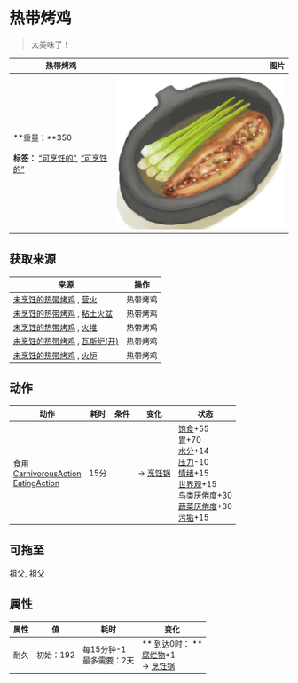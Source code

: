 # 热带烤鸡  
> 太美味了！  
  
  热带烤鸡  |   图片   
 ----  |  ----:   
 **重量：**350<br><br>**标签：**	[“可烹饪的”](tag_Cookable.md), [“可烹饪的”](tag_MealCookingpot.md)  |  ![](Sprite/IslandChicken.png)   
  
## 获取来源  
来源  |  操作  
----  |  ----  
[未烹饪的热带烤鸡](IslandChickenUncooked.md) , [营火](Campfire.md)  |  热带烤鸡  
[未烹饪的热带烤鸡](IslandChickenUncooked.md) , [粘土火盆](ClayFirePit.md)  |  热带烤鸡  
[未烹饪的热带烤鸡](IslandChickenUncooked.md) , [火堆](Fire.md)  |  热带烤鸡  
[未烹饪的热带烤鸡](IslandChickenUncooked.md) , [瓦斯炉(开)](GasCookerOn.md)  |  热带烤鸡  
[未烹饪的热带烤鸡](IslandChickenUncooked.md) , [火炉](Stove.md)  |  热带烤鸡  
## 动作  
动作  |  耗时  |  条件  |  变化  |  状态  
----  |  ----  |  ----  |  ----  |  ----  
食用<br>[CarnivorousAction](CarnivorousAction.md)<br>[EatingAction](EatingAction.md)  |  15分  |    |  → [烹饪锅](CookingPot.md)<br>  |  [饱食](Satiation.md)+55<br>[胃](Stomach.md)+70<br>[水分](Hydration.md)+14<br>[压力](Stress.md)-10<br>[情绪](Morale.md)+15<br>[世界观](Structure.md)+15<br>[鸟类<nobr>厌倦度</nobr>](SaturationBird.md)+30<br>[蔬菜<nobr>厌倦度</nobr>](SaturationVegetables.md)+30<br>[污垢](Filth.md)+15  
## 可拖至  
[祖父](Grandfather.md), [祖父](GrandfatherHealthy.md)  
## 属性   
属性  |  值  |  耗时  |  变化  
----  |  ----  |  ----  |  ----  
耐久  |  初始：192  |  每15分钟-1<br>最多需要：2天  |  ** 到达0时： **<br>[腐烂物](RottenRemains.md)+1 <br>→ [烹饪锅](CookingPot.md)  

